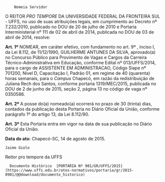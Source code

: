         Nomeia Servidor  

O REITOR *PRO TEMPORE* DA UNIVERSIDADE FEDERAL DA FRONTEIRA SUL - UFFS, no uso de suas atribuições legais, em cumprimento ao Decreto nº 7.232/2010, publicado no DOU de 20 de julho de 2010 e Portaria Interministerial nº 111 de 02 de abril de 2014, publicada no DOU de 03 de abril de 2014, resolve:

 **Art. 1º** NOMEAR, em caráter efetivo, com fundamento no art. 9º , inciso I, da Lei 8.112, de 11/12/1990, GUILHERME ANTUNES DA SILVA, aprovado(a) no Concurso Público para Provimento de Vagas e Cargos da Carreira Técnico-Administrativa em Educação, conforme Edital nº 013/UFFS/2014, para o cargo de ASSISTENTE EM ADMINISTRACAO, Código Siape nº 701200, Nível D, Capacitação I, Padrão 01, em regime de 40 (quarenta) horas semanais, para o *Campus* Chapecó, em razão da redistribuição de Juliana Rech dos Santos, conforme portaria 1319/MEC/2015, publicada no DOU de 2 de junho de 2015, seção 2, página 13 no código de vaga nº 0350586.

 **Art. 2º** A posse do(a) nomeado(a) ocorrerá no prazo de 30 (trinta) dias, contados da publicação desta Portaria no Diário Oficial da União, conforme parágrafo 1º do artigo 13, da Lei 8.112/90.

 **Art. 3º** Esta Portaria entra em vigor na data de sua publicação no Diário Oficial da União.

  

   **Data do ato:** Chapecó-SC, 14 de agosto de 2015.   
 

    Jaime Giolo   
 Reitor pro tempore da UFFS 

      Documento Histórico  [PORTARIA Nº 901/GR/UFFS/2015](https://www.uffs.edu.br/atos-normativos/portaria/gr/2015-0901/@@download/documento_historico)     
      